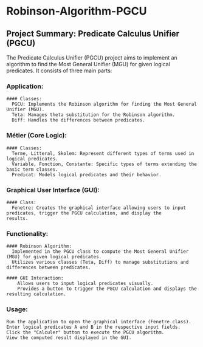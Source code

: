 # Robinson-Algorithm-PGCU
## Project Summary: Predicate Calculus Unifier (PGCU)

  The Predicate Calculus Unifier (PGCU) project aims to implement an algorithm to find the Most General Unifier (MGU) for given     logical predicates. It consists of three main parts:

  ###  Application:
    #### Classes:
      PGCU: Implements the Robinson algorithm for finding the Most General Unifier (MGU).
      Teta: Manages theta substitution for the Robinson algorithm.
      Diff: Handles the differences between predicates.
      
  ### Métier (Core Logic):
    #### Classes:
      Terme, Litteral, Skolem: Represent different types of terms used in logical predicates.
      Variable, Fonction, Constante: Specific types of terms extending the basic term classes.
      Predicat: Models logical predicates and their behavior.
      
  ### Graphical User Interface (GUI):
    #### Class:
      Fenetre: Creates the graphical interface allowing users to input predicates, trigger the PGCU calculation, and display the        results.

      
  ### Functionality:
    #### Robinson Algorithm:
      Implemented in the PGCU class to compute the Most General Unifier (MGU) for given logical predicates.
      Utilizes various classes (Teta, Diff) to manage substitutions and differences between predicates.
    
    #### GUI Interaction:
        Allows users to input logical predicates visually.
        Provides a button to trigger the PGCU calculation and displays the resulting calculation.        
      
  ### Usage:
    Run the application to open the graphical interface (Fenetre class).
    Enter logical predicates A and B in the respective input fields.
    Click the "Calculer" button to execute the PGCU algorithm.
    View the computed result displayed in the GUI.
